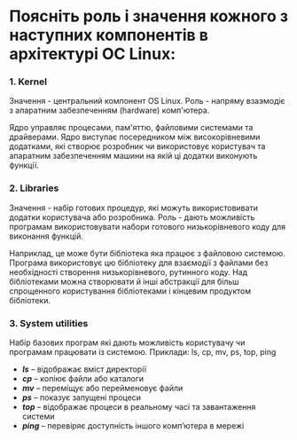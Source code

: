 # Поясніть роль і значення кожного з наступних компонентів в архітектурі ОС Linux:

### 1. Kernel

Значення - центральний компонент OS Linux.
Роль - напряму взаэмодіє з апаратним забезпеченням (hardware) комп'ютера.

Ядро управляє процесами, пам'яттю, файловими системами та драйверами.
Ядро виступає посередником між високорівневими додатками, які створює розробник чи використовує користувач та апаратним забезпеченням машини на якій ці додатки виконують функції.

### 2. Libraries

Значення - набір готових процедур, які можуть використовивати додатки користувача або розробника.
Роль - дають можливість програмам використовувати набори готового низькорівневого коду для виконання функцій.

Наприклад, це може бути бібліотека яка працює з файловою системою. Програма використовує цю бібліотеку для взаємодії
з файлами без необхідності створення низькорівневого, рутинного коду. Над бібліотеками можна створювати й інші абстракції для більш спрощенного користування бібліотеками і кінцевим продуктом бібліотеки.

### 3. System utilities

Набір базових програм які дають можливість користувачу чи програмам працювати із системою.
Приклади: ls, cp, mv, ps, top, ping

- **_ls_** – відображає вміст директорії
- **_cp_** – копіює файли або каталоги
- **_mv_** – переміщує або перейменовує файли
- **_ps_** – показує запущені процеси
- **_top_** – відображає процеси в реальному часі та завантаження системи
- **_ping_** – перевіряє доступність іншого комп’ютера в мережі
